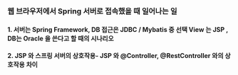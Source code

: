 ### 웹 브라우저에서 Spring 서버로 접속했을 때 일어나는 일
#### 1. 서버는 Spring Framework, DB 접근은 JDBC / Mybatis 중 선택 View 는 JSP , DB는 Oracle 을 쓴다고 할 때의 시나리오
#### 2. JSP 와 스프링 서버의 상호작용- JSP 와 @Controller, @RestController 와의 상호작용 차이